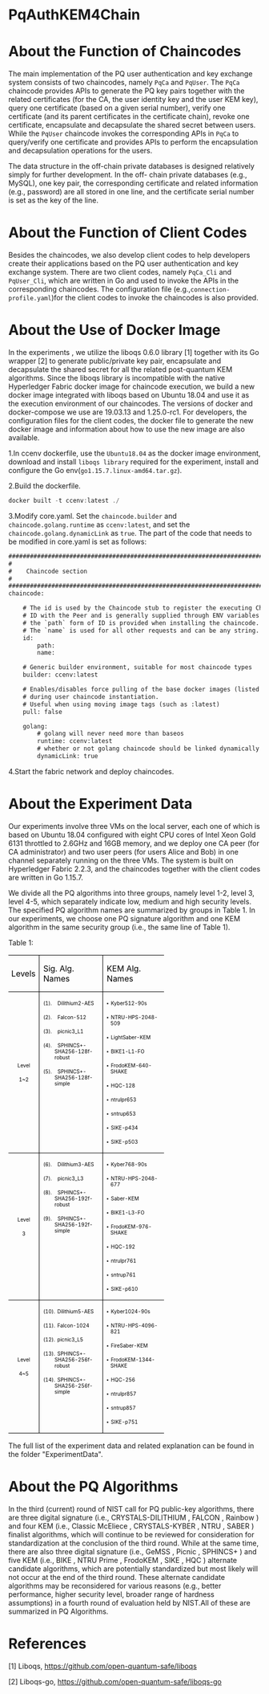 # PqAuthKEM4Chain
# About the Function of Chaincodes
The main implementation of the PQ user authentication and key
exchange system consists of two chaincodes, namely `PqCa` and
`PqUser`. The `PqCa` chaincode provides
APIs to generate the PQ key pairs together with the related
certificates (for the CA, the user identity key and the user KEM
key), query one certificate (based on a given serial number),
verify one certificate (and its parent certificates in the certificate
chain), revoke one certificate, encapsulate and decapsulate the
shared secret between users. While the `PqUser` chaincode
invokes the corresponding APIs in `PqCa` to query/verify one
certificate and provides APIs to perform the encapsulation and
decapsulation operations for the users.

The data structure in the off-chain private databases is
designed relatively simply for further development. In the off-
chain private databases (e.g., MySQL), one key pair, the
corresponding certificate and related information (e.g., password)
are all stored in one line, and the certificate serial number is set as
the key of the line.

# About the Function of Client Codes
Besides the chaincodes, we also develop client codes to help
developers create their applications based on the PQ user
authentication and key exchange system. 
There are two client codes, namely `PqCa_Cli` and `PqUser_Cli`,
which are written in Go and used to invoke the APIs in the
corresponding chaincodes. The configuration file (e.g.,`connection-profile.yaml`)for the client
codes to invoke the chaincodes is also provided.

# About the Use of Docker Image
In the experiments , we utilize the liboqs 0.6.0 library [1] together with its Go wrapper [2] to generate public/private key pair, encapsulate and decapsulate the shared secret for all the related post-quantum KEM algorithms. Since the liboqs library is incompatible with the
native Hyperledger Fabric docker image for chaincode execution,
we build a new docker image integrated with liboqs based on Ubuntu 18.04 and use it as the execution environment of our
chaincodes. The versions of docker and docker-compose we use
are 19.03.13 and 1.25.0-rc1. For developers, the configuration
files for the client codes, the docker file to generate the new
docker image and information about how to use the new image
are also available.

1.In ccenv dockerfile, use the `Ubuntu18.04` as the docker image environment, download and install `liboqs library` required for the experiment, install and configure the Go env(`go1.15.7.linux-amd64.tar.gz`).

2.Build the dockerfile.

   ```javascript
   docker built -t ccenv:latest ./ 
   ```

3.Modify core.yaml.
Set the `chaincode.builder` and `chaincode.golang.runtime` as `ccenv:latest`, and set the `chaincode.golang.dynamicLink` as `true`. The part of the code that needs to be modified in core.yaml is set as follows:

```html
###############################################################################
#
#    Chaincode section
#
###############################################################################
chaincode:

    # The id is used by the Chaincode stub to register the executing Chaincode
    # ID with the Peer and is generally supplied through ENV variables
    # the `path` form of ID is provided when installing the chaincode.
    # The `name` is used for all other requests and can be any string.
    id:
        path:
        name:

    # Generic builder environment, suitable for most chaincode types
    builder: ccenv:latest

    # Enables/disables force pulling of the base docker images (listed below)
    # during user chaincode instantiation.
    # Useful when using moving image tags (such as :latest)
    pull: false

    golang:
        # golang will never need more than baseos
        runtime: ccenv:latest
        # whether or not golang chaincode should be linked dynamically
        dynamicLink: true
   ```
   
4.Start the fabric network and deploy chaincodes.
 
# About the Experiment Data
Our experiments involve three VMs on the local server, each one of which is based on Ubuntu 18.04 configured with eight CPU cores of Intel Xeon Gold 6131 throttled to 2.6GHz and 16GB memory, and we deploy one CA peer (for CA administrator) and two user peers (for users Alice and Bob) in one channel separately running on the three VMs. The system is built on Hyperledger Fabric 2.2.3, and the chaincodes together with the client codes are written in Go 1.15.7. 

We divide all the PQ algorithms into three groups, namely level 1-2, level 3, level 4-5, which separately indicate low, medium and high security levels. The specified PQ algorithm names are summarized by groups in Table 1. In our experiments, we choose one PQ signature algorithm and one KEM algorithm in the same security group (i.e., the same line of Table 1).

Table 1:

<table class=MsoNormalTable border=1 cellspacing=0 cellpadding=0 width=311
 style='width:232.9pt;border-collapse:collapse;border:none;mso-border-alt:solid windowtext 1.0pt;
 mso-padding-alt:0cm 5.4pt 0cm 5.4pt;mso-border-insideh:1.0pt solid windowtext;
 mso-border-insidev:1.0pt solid windowtext'>
 <thead>
  <tr style='mso-yfti-irow:0;mso-yfti-firstrow:yes;height:12.0pt'>
   <td width=46 style='width:34.45pt;border:solid windowtext 1.0pt;border-left:
   none;padding:0cm 5.4pt 0cm 5.4pt;height:12.0pt'>
   <p class=tablecolhead style='margin-left:3.8pt;mso-para-margin-left:-.11gd;
   text-indent:-4.8pt;mso-char-indent-count:-.6'><span lang=EN-US
   style='color:black;mso-themecolor:text1'>Levels<o:p></o:p></span></p>
   </td>
   <td width=132 style='width:99.25pt;border:solid windowtext 1.0pt;border-left:
   none;mso-border-left-alt:solid windowtext 1.0pt;padding:0cm 5.4pt 0cm 5.4pt;
   height:12.0pt'>
   <p class=tablecolhead><span lang=EN-US style='color:black;mso-themecolor:
   text1'>Sig. Alg. Names<o:p></o:p></span></p>
   </td>
   <td width=132 style='width:99.2pt;border-top:solid windowtext 1.0pt;
   border-left:none;border-bottom:solid windowtext 1.0pt;border-right:none;
   mso-border-left-alt:solid windowtext 1.0pt;padding:0cm 5.4pt 0cm 5.4pt;
   height:12.0pt'>
   <p class=tablecolhead><span lang=EN-US style='color:black;mso-themecolor:
   text1'>KEM Alg. Names<o:p></o:p></span></p>
   </td>
  </tr>
 </thead>
 <tr style='mso-yfti-irow:1;height:19.0pt'>
  <td width=46 style='width:34.45pt;border-top:none;border-left:none;
  border-bottom:solid windowtext 1.0pt;border-right:solid windowtext 1.0pt;
  mso-border-top-alt:solid windowtext 1.0pt;mso-border-top-alt:solid windowtext 1.0pt;
  mso-border-bottom-alt:solid windowtext .5pt;mso-border-right-alt:solid windowtext 1.0pt;
  padding:0cm 5.4pt 0cm 5.4pt;height:19.0pt'>
  <p class=tablecopy align=center style='text-align:center'><span lang=EN-US
  style='font-size:7.5pt;color:black;mso-themecolor:text1'>Level<o:p></o:p></span></p>
  <p class=tablecopy align=center style='text-align:center'><span lang=EN-US
  style='font-size:7.5pt;color:black;mso-themecolor:text1'>1~2</span><span
  lang=EN-US style='font-size:7.5pt;font-family:"Courier New";color:black;
  mso-themecolor:text1'><o:p></o:p></span></p>
  </td>
  <td width=132 valign=top style='width:99.25pt;border-top:none;border-left:
  none;border-bottom:solid windowtext 1.0pt;border-right:solid windowtext 1.0pt;
  mso-border-top-alt:solid windowtext 1.0pt;mso-border-left-alt:solid windowtext 1.0pt;
  mso-border-alt:solid windowtext 1.0pt;mso-border-bottom-alt:solid windowtext .5pt;
  padding:0cm 5.4pt 0cm 5.4pt;height:19.0pt'>
  <p class=tablecopy style='margin-left:17.0pt;text-indent:-17.0pt;mso-list:
  l0 level1 lfo2'><![if !supportLists]><span lang=EN-US style='font-size:7.5pt;
  mso-fareast-font-family:"Times New Roman";color:black;mso-themecolor:text1'><span
  style='mso-list:Ignore'>(1).<span style='font:7.0pt "Times New Roman"'>&nbsp;&nbsp;&nbsp;&nbsp;
  </span></span></span><![endif]><span lang=EN-US style='font-size:7.5pt;
  color:black;mso-themecolor:text1'>Dilithium2-AES<o:p></o:p></span></p>
  <p class=tablecopy style='margin-left:17.0pt;text-indent:-17.0pt;mso-list:
  l0 level1 lfo2'><![if !supportLists]><span lang=EN-US style='font-size:7.5pt;
  mso-fareast-font-family:"Times New Roman";color:black;mso-themecolor:text1'><span
  style='mso-list:Ignore'>(2).<span style='font:7.0pt "Times New Roman"'>&nbsp;&nbsp;&nbsp;&nbsp;
  </span></span></span><![endif]><span lang=EN-US style='font-size:7.5pt;
  color:black;mso-themecolor:text1'>Falcon-512<o:p></o:p></span></p>
  <p class=tablecopy style='margin-left:17.0pt;text-indent:-17.0pt;mso-list:
  l0 level1 lfo2'><![if !supportLists]><span lang=EN-US style='font-size:7.5pt;
  mso-fareast-font-family:"Times New Roman";color:black;mso-themecolor:text1'><span
  style='mso-list:Ignore'>(3).<span style='font:7.0pt "Times New Roman"'>&nbsp;&nbsp;&nbsp;&nbsp;
  </span></span></span><![endif]><span lang=EN-US style='font-size:7.5pt;
  color:black;mso-themecolor:text1'>picnic3_L1<o:p></o:p></span></p>
  <p class=tablecopy style='margin-left:17.0pt;text-indent:-17.0pt;mso-list:
  l0 level1 lfo2'><![if !supportLists]><span lang=EN-US style='font-size:7.5pt;
  mso-fareast-font-family:"Times New Roman";color:black;mso-themecolor:text1'><span
  style='mso-list:Ignore'>(4).<span style='font:7.0pt "Times New Roman"'>&nbsp;&nbsp;&nbsp;&nbsp;
  </span></span></span><![endif]><span lang=EN-US style='font-size:7.5pt;
  color:black;mso-themecolor:text1'>SPHINCS+-SHA256-128f-robust<o:p></o:p></span></p>
  <p class=tablecopy style='margin-left:17.0pt;text-indent:-17.0pt;mso-list:
  l0 level1 lfo2'><![if !supportLists]><span lang=EN-US style='font-size:7.5pt;
  mso-fareast-font-family:"Times New Roman";color:black;mso-themecolor:text1'><span
  style='mso-list:Ignore'>(5).<span style='font:7.0pt "Times New Roman"'>&nbsp;&nbsp;&nbsp;&nbsp;
  </span></span></span><![endif]><span lang=EN-US style='font-size:7.5pt;
  color:black;mso-themecolor:text1'>SPHINCS+-SHA256-128f-simple<o:p></o:p></span></p>
  </td>
  <td width=132 valign=top style='width:99.2pt;border:none;border-bottom:solid windowtext 1.0pt;
  mso-border-top-alt:solid windowtext 1.0pt;mso-border-left-alt:solid windowtext 1.0pt;
  mso-border-top-alt:solid windowtext 1.0pt;mso-border-left-alt:solid windowtext 1.0pt;
  mso-border-bottom-alt:solid windowtext .5pt;padding:0cm 5.4pt 0cm 5.4pt;
  height:19.0pt'>
  <p class=tablecopy style='margin-left:5.65pt;text-indent:-5.65pt;mso-list:
  l1 level1 lfo1'><![if !supportLists]><span lang=EN-US style='font-size:7.5pt;
  font-family:"Calibri",sans-serif;mso-fareast-font-family:Calibri;color:black;
  mso-themecolor:text1'><span style='mso-list:Ignore'>&#9642;<span style='font:7.0pt "Times New Roman"'>&nbsp;
  </span></span></span><![endif]><span lang=EN-US style='font-size:7.5pt;
  color:black;mso-themecolor:text1'>Kyber512-90s<o:p></o:p></span></p>
  <p class=tablecopy style='margin-left:5.65pt;text-indent:-5.65pt;mso-list:
  l1 level1 lfo1'><![if !supportLists]><span lang=EN-US style='font-size:7.5pt;
  font-family:"Calibri",sans-serif;mso-fareast-font-family:Calibri;color:black;
  mso-themecolor:text1'><span style='mso-list:Ignore'>&#9642;<span style='font:7.0pt "Times New Roman"'>&nbsp;
  </span></span></span><![endif]><span lang=EN-US style='font-size:7.5pt;
  color:black;mso-themecolor:text1'>NTRU-HPS-2048-509<o:p></o:p></span></p>
  <p class=tablecopy style='margin-left:5.65pt;text-indent:-5.65pt;mso-list:
  l1 level1 lfo1'><![if !supportLists]><span lang=EN-US style='font-size:7.5pt;
  font-family:"Calibri",sans-serif;mso-fareast-font-family:Calibri;color:black;
  mso-themecolor:text1'><span style='mso-list:Ignore'>&#9642;<span style='font:7.0pt "Times New Roman"'>&nbsp;
  </span></span></span><![endif]><span lang=EN-US style='font-size:7.5pt;
  color:black;mso-themecolor:text1'>LightSaber-KEM<o:p></o:p></span></p>
  <p class=tablecopy style='margin-left:5.65pt;text-indent:-5.65pt;mso-list:
  l1 level1 lfo1'><![if !supportLists]><span lang=EN-US style='font-size:7.5pt;
  font-family:"Calibri",sans-serif;mso-fareast-font-family:Calibri;color:black;
  mso-themecolor:text1'><span style='mso-list:Ignore'>&#9642;<span style='font:7.0pt "Times New Roman"'>&nbsp;
  </span></span></span><![endif]><span lang=EN-US style='font-size:7.5pt;
  color:black;mso-themecolor:text1'>BIKE1-L1-FO<o:p></o:p></span></p>
  <p class=tablecopy style='margin-left:5.65pt;text-indent:-5.65pt;mso-list:
  l1 level1 lfo1'><![if !supportLists]><span lang=EN-US style='font-size:7.5pt;
  font-family:"Calibri",sans-serif;mso-fareast-font-family:Calibri;color:black;
  mso-themecolor:text1'><span style='mso-list:Ignore'>&#9642;<span style='font:7.0pt "Times New Roman"'>&nbsp;
  </span></span></span><![endif]><span lang=EN-US style='font-size:7.5pt;
  color:black;mso-themecolor:text1'>FrodoKEM-640-SHAKE<o:p></o:p></span></p>
  <p class=tablecopy style='margin-left:5.65pt;text-indent:-5.65pt;mso-list:
  l1 level1 lfo1'><![if !supportLists]><span lang=EN-US style='font-size:7.5pt;
  font-family:"Calibri",sans-serif;mso-fareast-font-family:Calibri;color:black;
  mso-themecolor:text1'><span style='mso-list:Ignore'>&#9642;<span style='font:7.0pt "Times New Roman"'>&nbsp;
  </span></span></span><![endif]><span lang=EN-US style='font-size:7.5pt;
  color:black;mso-themecolor:text1'>HQC-128<o:p></o:p></span></p>
  <p class=tablecopy style='margin-left:5.65pt;text-indent:-5.65pt;mso-list:
  l1 level1 lfo1'><![if !supportLists]><span lang=EN-US style='font-size:7.5pt;
  font-family:"Calibri",sans-serif;mso-fareast-font-family:Calibri;color:black;
  mso-themecolor:text1'><span style='mso-list:Ignore'>&#9642;<span style='font:7.0pt "Times New Roman"'>&nbsp;
  </span></span></span><![endif]><span lang=EN-US style='font-size:7.5pt;
  color:black;mso-themecolor:text1'>ntrulpr653<o:p></o:p></span></p>
  <p class=tablecopy style='margin-left:5.65pt;text-indent:-5.65pt;mso-list:
  l1 level1 lfo1'><![if !supportLists]><span lang=EN-US style='font-size:7.5pt;
  font-family:"Calibri",sans-serif;mso-fareast-font-family:Calibri;color:black;
  mso-themecolor:text1'><span style='mso-list:Ignore'>&#9642;<span style='font:7.0pt "Times New Roman"'>&nbsp;
  </span></span></span><![endif]><span lang=EN-US style='font-size:7.5pt;
  color:black;mso-themecolor:text1'>sntrup653<o:p></o:p></span></p>
  <p class=tablecopy style='margin-left:5.65pt;text-indent:-5.65pt;mso-list:
  l1 level1 lfo1'><![if !supportLists]><span lang=EN-US style='font-size:7.5pt;
  font-family:"Calibri",sans-serif;mso-fareast-font-family:Calibri;color:black;
  mso-themecolor:text1'><span style='mso-list:Ignore'>&#9642;<span style='font:7.0pt "Times New Roman"'>&nbsp;
  </span></span></span><![endif]><span lang=EN-US style='font-size:7.5pt;
  color:black;mso-themecolor:text1'>SIKE-p434<o:p></o:p></span></p>
  <p class=tablecopy style='margin-left:5.65pt;text-indent:-5.65pt;mso-list:
  l1 level1 lfo1'><![if !supportLists]><span lang=EN-US style='font-size:7.5pt;
  font-family:"Calibri",sans-serif;mso-fareast-font-family:Calibri;color:black;
  mso-themecolor:text1'><span style='mso-list:Ignore'>&#9642;<span style='font:7.0pt "Times New Roman"'>&nbsp;
  </span></span></span><![endif]><span lang=EN-US style='font-size:7.5pt;
  color:black;mso-themecolor:text1'>SIKE-p503<o:p></o:p></span></p>
  </td>
 </tr>
 <tr style='mso-yfti-irow:2;height:22.15pt'>
  <td width=46 style='width:34.45pt;border-top:none;border-left:none;
  border-bottom:solid windowtext 1.0pt;border-right:solid windowtext 1.0pt;
  mso-border-top-alt:solid windowtext .5pt;mso-border-top-alt:solid windowtext .5pt;
  mso-border-bottom-alt:solid windowtext .5pt;mso-border-right-alt:solid windowtext 1.0pt;
  padding:0cm 5.4pt 0cm 5.4pt;height:22.15pt'>
  <p class=tablecopy align=center style='text-align:center'><span lang=EN-US
  style='font-size:7.5pt;color:black;mso-themecolor:text1'>Level<o:p></o:p></span></p>
  <p class=tablecopy align=center style='text-align:center'><span lang=EN-US
  style='font-size:7.5pt;color:black;mso-themecolor:text1'>3</span><span
  lang=EN-US style='font-size:7.5pt;font-family:"Courier New";color:black;
  mso-themecolor:text1'><o:p></o:p></span></p>
  </td>
  <td width=132 valign=top style='width:99.25pt;border-top:none;border-left:
  none;border-bottom:solid windowtext 1.0pt;border-right:solid windowtext 1.0pt;
  mso-border-top-alt:solid windowtext .5pt;mso-border-left-alt:solid windowtext 1.0pt;
  mso-border-top-alt:.5pt;mso-border-left-alt:1.0pt;mso-border-bottom-alt:.5pt;
  mso-border-right-alt:1.0pt;mso-border-color-alt:windowtext;mso-border-style-alt:
  solid;padding:0cm 5.4pt 0cm 5.4pt;height:22.15pt'>
  <p class=tablecopy style='margin-left:17.0pt;text-indent:-17.0pt;mso-list:
  l0 level1 lfo2'><![if !supportLists]><span lang=EN-US style='font-size:7.5pt;
  mso-fareast-font-family:"Times New Roman";color:black;mso-themecolor:text1'><span
  style='mso-list:Ignore'>(6).<span style='font:7.0pt "Times New Roman"'>&nbsp;&nbsp;&nbsp;&nbsp;
  </span></span></span><![endif]><span lang=EN-US style='font-size:7.5pt;
  color:black;mso-themecolor:text1'>Dilithium3-AES<o:p></o:p></span></p>
  <p class=tablecopy style='margin-left:17.0pt;text-indent:-17.0pt;mso-list:
  l0 level1 lfo2'><![if !supportLists]><span lang=EN-US style='font-size:7.5pt;
  mso-fareast-font-family:"Times New Roman";color:black;mso-themecolor:text1'><span
  style='mso-list:Ignore'>(7).<span style='font:7.0pt "Times New Roman"'>&nbsp;&nbsp;&nbsp;&nbsp;
  </span></span></span><![endif]><span lang=EN-US style='font-size:7.5pt;
  color:black;mso-themecolor:text1'>picnic3_L3<o:p></o:p></span></p>
  <p class=tablecopy style='margin-left:17.0pt;text-indent:-17.0pt;mso-list:
  l0 level1 lfo2'><![if !supportLists]><span lang=EN-US style='font-size:7.5pt;
  mso-fareast-font-family:"Times New Roman";color:black;mso-themecolor:text1'><span
  style='mso-list:Ignore'>(8).<span style='font:7.0pt "Times New Roman"'>&nbsp;&nbsp;&nbsp;&nbsp;
  </span></span></span><![endif]><span lang=EN-US style='font-size:7.5pt;
  color:black;mso-themecolor:text1'>SPHINCS+-SHA256-192f-robust<o:p></o:p></span></p>
  <p class=tablecopy style='margin-left:17.0pt;text-indent:-17.0pt;mso-list:
  l0 level1 lfo2'><![if !supportLists]><span lang=EN-US style='font-size:7.5pt;
  mso-fareast-font-family:"Times New Roman";color:black;mso-themecolor:text1'><span
  style='mso-list:Ignore'>(9).<span style='font:7.0pt "Times New Roman"'>&nbsp;&nbsp;&nbsp;&nbsp;
  </span></span></span><![endif]><span lang=EN-US style='font-size:7.5pt;
  color:black;mso-themecolor:text1'>SPHINCS+-SHA256-192f-simple<o:p></o:p></span></p>
  </td>
  <td width=132 valign=top style='width:99.2pt;border:none;border-bottom:solid windowtext 1.0pt;
  mso-border-top-alt:solid windowtext .5pt;mso-border-left-alt:solid windowtext 1.0pt;
  mso-border-top-alt:solid windowtext .5pt;mso-border-left-alt:solid windowtext 1.0pt;
  mso-border-bottom-alt:solid windowtext .5pt;padding:0cm 5.4pt 0cm 5.4pt;
  height:22.15pt'>
  <p class=tablecopy style='margin-left:5.65pt;text-indent:-5.65pt;mso-list:
  l1 level1 lfo1'><![if !supportLists]><span lang=EN-US style='font-size:7.5pt;
  font-family:"Calibri",sans-serif;mso-fareast-font-family:Calibri;color:black;
  mso-themecolor:text1'><span style='mso-list:Ignore'>&#9642;<span style='font:7.0pt "Times New Roman"'>&nbsp;
  </span></span></span><![endif]><span lang=EN-US style='font-size:7.5pt;
  color:black;mso-themecolor:text1'>Kyber768-90s<o:p></o:p></span></p>
  <p class=tablecopy style='margin-left:5.65pt;text-indent:-5.65pt;mso-list:
  l1 level1 lfo1'><![if !supportLists]><span lang=EN-US style='font-size:7.5pt;
  font-family:"Calibri",sans-serif;mso-fareast-font-family:Calibri;color:black;
  mso-themecolor:text1'><span style='mso-list:Ignore'>&#9642;<span style='font:7.0pt "Times New Roman"'>&nbsp;
  </span></span></span><![endif]><span lang=EN-US style='font-size:7.5pt;
  color:black;mso-themecolor:text1'>NTRU-HPS-2048-677<o:p></o:p></span></p>
  <p class=tablecopy style='margin-left:5.65pt;text-indent:-5.65pt;mso-list:
  l1 level1 lfo1'><![if !supportLists]><span lang=EN-US style='font-size:7.5pt;
  font-family:"Calibri",sans-serif;mso-fareast-font-family:Calibri;color:black;
  mso-themecolor:text1'><span style='mso-list:Ignore'>&#9642;<span style='font:7.0pt "Times New Roman"'>&nbsp;
  </span></span></span><![endif]><span lang=EN-US style='font-size:7.5pt;
  color:black;mso-themecolor:text1'>Saber-KEM<o:p></o:p></span></p>
  <p class=tablecopy style='margin-left:5.65pt;text-indent:-5.65pt;mso-list:
  l1 level1 lfo1'><![if !supportLists]><span lang=EN-US style='font-size:7.5pt;
  font-family:"Calibri",sans-serif;mso-fareast-font-family:Calibri;color:black;
  mso-themecolor:text1'><span style='mso-list:Ignore'>&#9642;<span style='font:7.0pt "Times New Roman"'>&nbsp;
  </span></span></span><![endif]><span lang=EN-US style='font-size:7.5pt;
  color:black;mso-themecolor:text1'>BIKE1-L3-FO<o:p></o:p></span></p>
  <p class=tablecopy style='margin-left:5.65pt;text-indent:-5.65pt;mso-list:
  l1 level1 lfo1'><![if !supportLists]><span lang=EN-US style='font-size:7.5pt;
  font-family:"Calibri",sans-serif;mso-fareast-font-family:Calibri;color:black;
  mso-themecolor:text1'><span style='mso-list:Ignore'>&#9642;<span style='font:7.0pt "Times New Roman"'>&nbsp;
  </span></span></span><![endif]><span lang=EN-US style='font-size:7.5pt;
  color:black;mso-themecolor:text1'>FrodoKEM-976-SHAKE<o:p></o:p></span></p>
  <p class=tablecopy style='margin-left:5.65pt;text-indent:-5.65pt;mso-list:
  l1 level1 lfo1'><![if !supportLists]><span lang=EN-US style='font-size:7.5pt;
  font-family:"Calibri",sans-serif;mso-fareast-font-family:Calibri;color:black;
  mso-themecolor:text1'><span style='mso-list:Ignore'>&#9642;<span style='font:7.0pt "Times New Roman"'>&nbsp;
  </span></span></span><![endif]><span lang=EN-US style='font-size:7.5pt;
  color:black;mso-themecolor:text1'>HQC-192<o:p></o:p></span></p>
  <p class=tablecopy style='margin-left:5.65pt;text-indent:-5.65pt;mso-list:
  l1 level1 lfo1'><![if !supportLists]><span lang=EN-US style='font-size:7.5pt;
  font-family:"Calibri",sans-serif;mso-fareast-font-family:Calibri;color:black;
  mso-themecolor:text1'><span style='mso-list:Ignore'>&#9642;<span style='font:7.0pt "Times New Roman"'>&nbsp;
  </span></span></span><![endif]><span lang=EN-US style='font-size:7.5pt;
  color:black;mso-themecolor:text1'>ntrulpr761<o:p></o:p></span></p>
  <p class=tablecopy style='margin-left:5.65pt;text-indent:-5.65pt;mso-list:
  l1 level1 lfo1'><![if !supportLists]><span lang=EN-US style='font-size:7.5pt;
  font-family:"Calibri",sans-serif;mso-fareast-font-family:Calibri;color:black;
  mso-themecolor:text1'><span style='mso-list:Ignore'>&#9642;<span style='font:7.0pt "Times New Roman"'>&nbsp;
  </span></span></span><![endif]><span lang=EN-US style='font-size:7.5pt;
  color:black;mso-themecolor:text1'>sntrup761<o:p></o:p></span></p>
  <p class=tablecopy style='margin-left:5.65pt;text-indent:-5.65pt;mso-list:
  l1 level1 lfo1'><![if !supportLists]><span lang=EN-US style='font-size:7.5pt;
  font-family:"Calibri",sans-serif;mso-fareast-font-family:Calibri;color:black;
  mso-themecolor:text1'><span style='mso-list:Ignore'>&#9642;<span style='font:7.0pt "Times New Roman"'>&nbsp;
  </span></span></span><![endif]><span lang=EN-US style='font-size:7.5pt;
  color:black;mso-themecolor:text1'>SIKE-p610<o:p></o:p></span></p>
  </td>
 </tr>
 <tr style='mso-yfti-irow:3;mso-yfti-lastrow:yes;height:20.05pt'>
  <td width=46 style='width:34.45pt;border-top:none;border-left:none;
  border-bottom:solid windowtext 1.0pt;border-right:solid windowtext 1.0pt;
  mso-border-top-alt:solid windowtext .5pt;padding:0cm 5.4pt 0cm 5.4pt;
  height:20.05pt'>
  <p class=tablecopy align=center style='text-align:center'><span lang=EN-US
  style='font-size:7.5pt;color:black;mso-themecolor:text1'>Level<o:p></o:p></span></p>
  <p class=tablecopy align=center style='text-align:center'><span lang=EN-US
  style='font-size:7.5pt;color:black;mso-themecolor:text1'>4~5<o:p></o:p></span></p>
  </td>
  <td width=132 valign=top style='width:99.25pt;border-top:none;border-left:
  none;border-bottom:solid windowtext 1.0pt;border-right:solid windowtext 1.0pt;
  mso-border-top-alt:solid windowtext .5pt;mso-border-left-alt:solid windowtext 1.0pt;
  padding:0cm 5.4pt 0cm 5.4pt;height:20.05pt'>
  <p class=tablecopy style='margin-left:17.0pt;text-indent:-17.0pt;mso-list:
  l0 level1 lfo2'><![if !supportLists]><span lang=EN-US style='font-size:7.5pt;
  mso-fareast-font-family:"Times New Roman";color:black;mso-themecolor:text1'><span
  style='mso-list:Ignore'>(10).<span style='font:7.0pt "Times New Roman"'>&nbsp;
  </span></span></span><![endif]><span lang=EN-US style='font-size:7.5pt;
  color:black;mso-themecolor:text1'>Dilithium5-AES<o:p></o:p></span></p>
  <p class=tablecopy style='margin-left:17.0pt;text-indent:-17.0pt;mso-list:
  l0 level1 lfo2'><![if !supportLists]><span lang=EN-US style='font-size:7.5pt;
  mso-fareast-font-family:"Times New Roman";color:black;mso-themecolor:text1'><span
  style='mso-list:Ignore'>(11).<span style='font:7.0pt "Times New Roman"'>&nbsp;
  </span></span></span><![endif]><span lang=EN-US style='font-size:7.5pt;
  color:black;mso-themecolor:text1'>Falcon-1024<o:p></o:p></span></p>
  <p class=tablecopy style='margin-left:17.0pt;text-indent:-17.0pt;mso-list:
  l0 level1 lfo2'><![if !supportLists]><span lang=EN-US style='font-size:7.5pt;
  mso-fareast-font-family:"Times New Roman";color:black;mso-themecolor:text1'><span
  style='mso-list:Ignore'>(12).<span style='font:7.0pt "Times New Roman"'>&nbsp;
  </span></span></span><![endif]><span lang=EN-US style='font-size:7.5pt;
  color:black;mso-themecolor:text1'>picnic3_L5<o:p></o:p></span></p>
  <p class=tablecopy style='margin-left:17.0pt;text-indent:-17.0pt;mso-list:
  l0 level1 lfo2'><![if !supportLists]><span lang=EN-US style='font-size:7.5pt;
  mso-fareast-font-family:"Times New Roman";color:black;mso-themecolor:text1'><span
  style='mso-list:Ignore'>(13).<span style='font:7.0pt "Times New Roman"'>&nbsp;
  </span></span></span><![endif]><span lang=EN-US style='font-size:7.5pt;
  color:black;mso-themecolor:text1'>SPHINCS+-SHA256-256f-robust<o:p></o:p></span></p>
  <p class=tablecopy style='margin-left:17.0pt;text-indent:-17.0pt;mso-list:
  l0 level1 lfo2'><![if !supportLists]><span lang=EN-US style='font-size:7.5pt;
  mso-fareast-font-family:"Times New Roman";color:black;mso-themecolor:text1'><span
  style='mso-list:Ignore'>(14).<span style='font:7.0pt "Times New Roman"'>&nbsp;
  </span></span></span><![endif]><span lang=EN-US style='font-size:7.5pt;
  color:black;mso-themecolor:text1'>SPHINCS+-SHA256-256f-simple<o:p></o:p></span></p>
  </td>
  <td width=132 valign=top style='width:99.2pt;border:none;border-bottom:solid windowtext 1.0pt;
  mso-border-top-alt:solid windowtext .5pt;mso-border-left-alt:solid windowtext 1.0pt;
  padding:0cm 5.4pt 0cm 5.4pt;height:20.05pt'>
  <p class=tablecopy style='margin-left:5.65pt;text-indent:-5.65pt;mso-list:
  l1 level1 lfo1'><![if !supportLists]><span lang=EN-US style='font-size:7.5pt;
  font-family:"Calibri",sans-serif;mso-fareast-font-family:Calibri;color:black;
  mso-themecolor:text1'><span style='mso-list:Ignore'>&#9642;<span style='font:7.0pt "Times New Roman"'>&nbsp;
  </span></span></span><![endif]><span lang=EN-US style='font-size:7.5pt;
  color:black;mso-themecolor:text1'>Kyber1024-90s<o:p></o:p></span></p>
  <p class=tablecopy style='margin-left:5.65pt;text-indent:-5.65pt;mso-list:
  l1 level1 lfo1'><![if !supportLists]><span lang=EN-US style='font-size:7.5pt;
  font-family:"Calibri",sans-serif;mso-fareast-font-family:Calibri;color:black;
  mso-themecolor:text1'><span style='mso-list:Ignore'>&#9642;<span style='font:7.0pt "Times New Roman"'>&nbsp;
  </span></span></span><![endif]><span lang=EN-US style='font-size:7.5pt;
  color:black;mso-themecolor:text1'>NTRU-HPS-4096-821<o:p></o:p></span></p>
  <p class=tablecopy style='margin-left:5.65pt;text-indent:-5.65pt;mso-list:
  l1 level1 lfo1'><![if !supportLists]><span lang=EN-US style='font-size:7.5pt;
  font-family:"Calibri",sans-serif;mso-fareast-font-family:Calibri;color:black;
  mso-themecolor:text1'><span style='mso-list:Ignore'>&#9642;<span style='font:7.0pt "Times New Roman"'>&nbsp;
  </span></span></span><![endif]><span lang=EN-US style='font-size:7.5pt;
  color:black;mso-themecolor:text1'>FireSaber-KEM<o:p></o:p></span></p>
  <p class=tablecopy style='margin-left:5.65pt;text-indent:-5.65pt;mso-list:
  l1 level1 lfo1'><![if !supportLists]><span lang=EN-US style='font-size:7.5pt;
  font-family:"Calibri",sans-serif;mso-fareast-font-family:Calibri;color:black;
  mso-themecolor:text1'><span style='mso-list:Ignore'>&#9642;<span style='font:7.0pt "Times New Roman"'>&nbsp;
  </span></span></span><![endif]><span lang=EN-US style='font-size:7.5pt;
  color:black;mso-themecolor:text1'>FrodoKEM-1344-SHAKE<o:p></o:p></span></p>
  <p class=tablecopy style='margin-left:5.65pt;text-indent:-5.65pt;mso-list:
  l1 level1 lfo1'><![if !supportLists]><span lang=EN-US style='font-size:7.5pt;
  font-family:"Calibri",sans-serif;mso-fareast-font-family:Calibri;color:black;
  mso-themecolor:text1'><span style='mso-list:Ignore'>&#9642;<span style='font:7.0pt "Times New Roman"'>&nbsp;
  </span></span></span><![endif]><span lang=EN-US style='font-size:7.5pt;
  color:black;mso-themecolor:text1'>HQC-256<o:p></o:p></span></p>
  <p class=tablecopy style='margin-left:5.65pt;text-indent:-5.65pt;mso-list:
  l1 level1 lfo1'><![if !supportLists]><span lang=EN-US style='font-size:7.5pt;
  font-family:"Calibri",sans-serif;mso-fareast-font-family:Calibri;color:black;
  mso-themecolor:text1'><span style='mso-list:Ignore'>&#9642;<span style='font:7.0pt "Times New Roman"'>&nbsp;
  </span></span></span><![endif]><span lang=EN-US style='font-size:7.5pt;
  color:black;mso-themecolor:text1'>ntrulpr857<o:p></o:p></span></p>
  <p class=tablecopy style='margin-left:5.65pt;text-indent:-5.65pt;mso-list:
  l1 level1 lfo1'><![if !supportLists]><span lang=EN-US style='font-size:7.5pt;
  font-family:"Calibri",sans-serif;mso-fareast-font-family:Calibri;color:black;
  mso-themecolor:text1'><span style='mso-list:Ignore'>&#9642;<span style='font:7.0pt "Times New Roman"'>&nbsp;
  </span></span></span><![endif]><span lang=EN-US style='font-size:7.5pt;
  color:black;mso-themecolor:text1'>sntrup857<o:p></o:p></span></p>
  <p class=tablecopy style='margin-left:5.65pt;text-indent:-5.65pt;mso-list:
  l1 level1 lfo1'><![if !supportLists]><span lang=EN-US style='font-size:7.5pt;
  font-family:"Calibri",sans-serif;mso-fareast-font-family:Calibri;color:black;
  mso-themecolor:text1'><span style='mso-list:Ignore'>&#9642;<span style='font:7.0pt "Times New Roman"'>&nbsp;
  </span></span></span><![endif]><span lang=EN-US style='font-size:7.5pt;
  color:black;mso-themecolor:text1'>SIKE-p751<o:p></o:p></span></p>
  </td>
 </tr>
</table>
                         
The full list of the experiment data and related explanation can be found in the folder "ExperimentData".

# About the PQ Algorithms
In the third (current) round of NIST call for PQ public-key algorithms, there are three digital signature (i.e., CRYSTALS-DILITHIUM , FALCON , Rainbow ) and four KEM (i.e., Classic McEliece , CRYSTALS-KYBER , NTRU , SABER ) finalist algorithms, which will continue to be reviewed for consideration for standardization at the conclusion of the third round. While at the same time, there are also three digital signature (i.e., GeMSS , Picnic , SPHINCS+ ) and five KEM (i.e., BIKE , NTRU Prime , FrodoKEM , SIKE , HQC ) alternate candidate algorithms, which are potentially standardized but most likely will not occur at the end of the third round. These alternate candidate algorithms may be reconsidered for various reasons (e.g., better performance, higher security level, broader range of hardness assumptions) in a fourth round of evaluation held by NIST.All of these are summarized in PQ Algorithms.

# References
[1] Liboqs, https://github.com/open-quantum-safe/liboqs

[2] Liboqs-go, https://github.com/open-quantum-safe/liboqs-go
